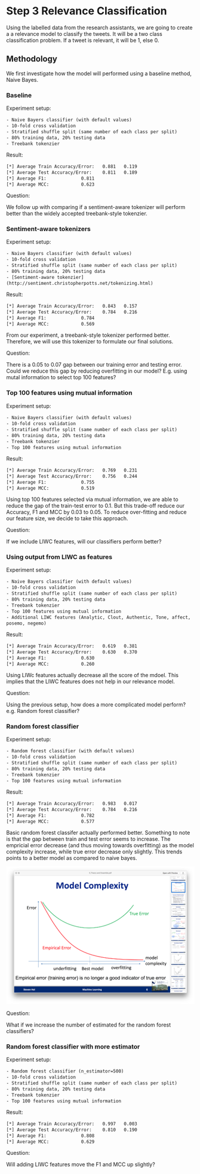 # Step 3 Relevance Classification
Using the labelled data from the research assistants, we are going to create a a relevance model to classify the tweets.
It will be a two class classification problem.
If a tweet is relevant, it will be 1, else 0.

## Methodology

We first investigate how the model will performed using a baseline method, Naive Bayes.

### Baseline

Experiment setup:

    - Naive Bayers classifier (with default values)
    - 10-fold cross validation
    - Stratified shuffle split (same number of each class per split)
    - 80% training data, 20% testing data
    - Treebank tokenzier

Result:

```
[*] Average Train Accuracy/Error: 	0.881	0.119
[*] Average Test Accuracy/Error: 	0.811	0.189
[*] Average F1: 			0.811
[*] Average MCC: 			0.623
```

Question:

We follow up with comparing if a sentiment-aware tokenizer will perform better than the widely accepted treebank-style tokenzier.

### Sentiment-aware tokenizers

Experiment setup:

    - Naive Bayers classifier (with default values)
    - 10-fold cross validation
    - Stratified shuffle split (same number of each class per split)
    - 80% training data, 20% testing data
    - [Sentiment-aware tokenzier](http://sentiment.christopherpotts.net/tokenizing.html)

Result:

```
[*] Average Train Accuracy/Error: 	0.843	0.157
[*] Average Test Accuracy/Error: 	0.784	0.216
[*] Average F1: 			0.784
[*] Average MCC: 			0.569
```

From our experiment, a treebank-style tokenizer performed better.
Therefore, we will use this tokenizer to formulate our final solutions.

Question:

There is a 0.05 to 0.07 gap between our training error and testing error. Could we reduce this gap by reducing overfitting in our model?
E.g. using mutal information to select top 100 features?

### Top 100 features using mutual information

Experiment setup:

    - Naive Bayers classifier (with default values)
    - 10-fold cross validation
    - Stratified shuffle split (same number of each class per split)
    - 80% training data, 20% testing data
    - Treebank tokenzier
    - Top 100 features using mutual information

Result:

```
[*] Average Train Accuracy/Error: 	0.769	0.231
[*] Average Test Accuracy/Error: 	0.756	0.244
[*] Average F1: 			0.755
[*] Average MCC: 			0.519
```

Using top 100 features selected via mutual information, we are able to reduce the gap of the train-test error to 0.1.
But this trade-off reduce our Accuracy, F1 and MCC by 0.03 to 0.05.
To reduce over-fitting and reduce our feature size, we decide to take this approach.

Question:

If we include LIWC features, will our classifiers perform better?

### Using output from LIWC as features

Experiment setup:

    - Naive Bayers classifier (with default values)
    - 10-fold cross validation
    - Stratified shuffle split (same number of each class per split)
    - 80% training data, 20% testing data
    - Treebank tokenzier
    - Top 100 features using mutual information
    - Additional LIWC features (Analytic, Clout, Authentic, Tone, affect, posemo, negemo)

Result:

```
[*] Average Train Accuracy/Error: 	0.619	0.381
[*] Average Test Accuracy/Error: 	0.630	0.370
[*] Average F1: 			0.630
[*] Average MCC: 			0.260
```

Using LIWc features actually decrease all the score of the mdoel. 
This implies that the LIWC features does not help in our relevance model.

Question:

Using the previous setup, how does a more complicated model perform?
e.g. Random forest classifier?

### Random forest classifier

Experiment setup:

    - Random forest classifier (with default values)
    - 10-fold cross validation
    - Stratified shuffle split (same number of each class per split)
    - 80% training data, 20% testing data
    - Treebank tokenzier
    - Top 100 features using mutual information

Result:

```
[*] Average Train Accuracy/Error: 	0.983	0.017
[*] Average Test Accuracy/Error: 	0.784	0.216
[*] Average F1: 			0.782
[*] Average MCC: 			0.577
```

Basic random forest classifer actually performed better.
Something to note is that the gap between train and test error seems to increase. 
The empricial error decrease (and thus moving towards overfitting) as the model complexity increase, while true error decrease only slightly.
This trends points to a better model as compared to naive bayes.

![Model Complexity](model_complexity.png)

Question:

What if we increase the number of estimated for the random forest classifiers?

### Random forest classifier with more estimator

Experiment setup:

    - Random forest classifier (n_estimator=500)
    - 10-fold cross validation
    - Stratified shuffle split (same number of each class per split)
    - 80% training data, 20% testing data
    - Treebank tokenzier
    - Top 100 features using mutual information

Result:

```
[*] Average Train Accuracy/Error: 	0.997	0.003
[*] Average Test Accuracy/Error: 	0.810	0.190
[*] Average F1: 			0.808
[*] Average MCC: 			0.629
```

Question:

Will adding LIWC features move the F1 and MCC up slightly?